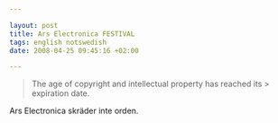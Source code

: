 ```yaml
--- 

layout: post
title: Ars Electronica FESTIVAL 
tags: english notswedish
date: 2008-04-25 09:45:16 +02:00 

---
```


> The age of copyright and intellectual property has reached its > expiration date.

Ars Electronica skräder inte orden. [ ](http://www.aec.at/en/festival2008/first_statement.asp) 